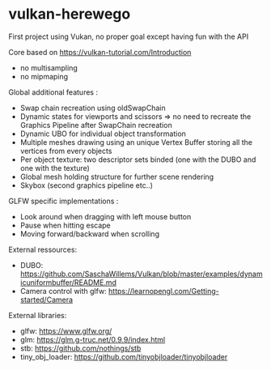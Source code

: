# vulkan-herewego

First project using Vukan, no proper goal except having fun with the API

Core based on https://vulkan-tutorial.com/Introduction
- no multisampling 
- no mipmaping

Global additional features :
- Swap chain recreation using oldSwapChain
- Dynamic states for viewports and scissors => no need to recreate the Graphics Pipeline after SwapChain recreation
- Dynamic UBO for individual object transformation
- Multiple meshes drawing using an unique Vertex Buffer storing all the vertices from every objects
- Per object texture: two descriptor sets binded (one with the DUBO and one with the texture)
- Global mesh holding structure for further scene rendering
- Skybox (second graphics pipeline etc..)

GLFW specific implementations :
- Look around when dragging with left mouse button
- Pause when hitting escape
- Moving forward/backward when scrolling

External ressources:
- DUBO: https://github.com/SaschaWillems/Vulkan/blob/master/examples/dynamicuniformbuffer/README.md
- Camera control with glfw: https://learnopengl.com/Getting-started/Camera

External libraries:
- glfw: https://www.glfw.org/
- glm: https://glm.g-truc.net/0.9.9/index.html
- stb: https://github.com/nothings/stb
- tiny_obj_loader: https://github.com/tinyobjloader/tinyobjloader
